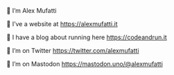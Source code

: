🏃 I’m Alex Mufatti

🌱 I’ve a website at https://alexmufatti.it

👯 I have a blog about running here https://codeandrun.it

🤔 I’m on Twitter https://twitter.com/alexmufatti

🤔 I’m on Mastodon https://mastodon.uno/@alexmufatti

